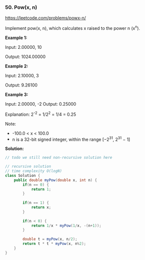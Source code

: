 ### 50. Pow(x, n)

https://leetcode.com/problems/powx-n/

Implement pow(x, n), which calculates x raised to the power n (x<sup>n</sup>).

**Example 1:**

Input: 2.00000, 10

Output: 1024.00000

**Example 2:**

Input: 2.10000, 3

Output: 9.26100

**Example 3:**

Input: 2.00000, -2
Output: 0.25000

Explanation: 2<sup>-2</sup> = 1/2<sup>2</sup> = 1/4 = 0.25

Note:

- -100.0 < x < 100.0
- n is a 32-bit signed integer, within the range [−2<sup>31</sup>, 2<sup>31</sup> − 1]


**Solution:**
```java
// todo we still need non-recursive solution here

// recursive solution
// time complexity O(logN)
class Solution {
    public double myPow(double x, int n) {
        if(n == 0) {
            return 1;
        }
    
        if(n == 1) {
            return x;
        }
    
        if(n < 0) {
            return 1/x * myPow(1/x, -(n+1));
        }
        
        double t = myPow(x, n/2);
        return t * t * myPow(x, n%2);
    }
}
```